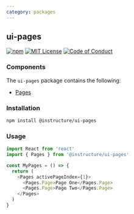 ```yaml
---
category: packages
---
```


## ui-pages

[![npm][npm]][npm-url]
[![MIT License][license-badge]][license]
[![Code of Conduct][coc-badge]][coc]

### Components

The `ui-pages` package contains the following:

- [Pages](#Pages)

### Installation

```sh
npm install @instructure/ui-pages
```

### Usage

```js
import React from 'react'
import { Pages } from '@instructure/ui-pages'

const MyPages = () => {
  return (
    <Pages activePageIndex={1}>
      <Pages.Page>Page One</Pages.Page>
      <Pages.Page>Page Two</Pages.Page>
    </Pages>
  )
}
```

[npm]: https://img.shields.io/npm/v/@instructure/ui-pages.svg
[npm-url]: https://npmjs.com/package/@instructure/ui-pages
[license-badge]: https://img.shields.io/npm/l/instructure-ui.svg?style=flat-square
[license]: https://github.com/instructure/instructure-ui/blob/master/LICENSE.md
[coc-badge]: https://img.shields.io/badge/code%20of-conduct-ff69b4.svg?style=flat-square
[coc]: https://github.com/instructure/instructure-ui/blob/master/CODE_OF_CONDUCT.md
